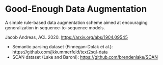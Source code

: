 # Good-Enough Data Augmentation

A simple rule-based data augmentation scheme aimed at encouraging generalization in sequence-to-sequence models.

Jacob Andreas, ACL 2020. https://arxiv.org/abs/1904.09545

- Semantic parsing dataset (Finnegan-Dolak et al.): https://github.com/jkkummerfeld/text2sql-data
- SCAN dataset (Lake and Baroni): https://github.com/brendenlake/SCAN

